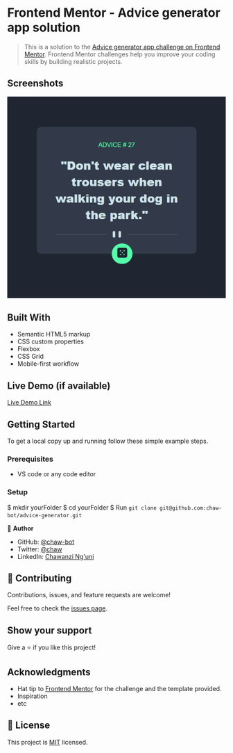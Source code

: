 # Frontend Mentor - Advice generator app solution

> This is a solution to the [Advice generator app challenge on Frontend Mentor](https://www.frontendmentor.io/challenges/advice-generator-app-QdUG-13db). Frontend Mentor challenges help you improve your coding skills by building realistic projects.


## Screenshots
![screenshot](images/Screenshot%202022-04-07%20170857.png)

## Built With
- Semantic HTML5 markup
- CSS custom properties
- Flexbox
- CSS Grid
- Mobile-first workflow

## Live Demo (if available)

[Live Demo Link](https://livedemo.com)


## Getting Started

To get a local copy up and running follow these simple example steps.

### Prerequisites
- VS code or any code editor

### Setup
$ mkdir yourFolder
$ cd yourFolder
$ Run `git clone git@github.com:chaw-bot/advice-generator.git`

👤 **Author**

- GitHub: [@chaw-bot](https://github.com/chaw-bot)
- Twitter: [@chaw](https://twitter.com/chawfronaut)
- LinkedIn: [Chawanzi Ng'uni](https://linkedin.com/in/chawanzi-ng-uni)


## 🤝 Contributing

Contributions, issues, and feature requests are welcome!

Feel free to check the [issues page](https://github.com/chaw-bot/advice-generator/issues).

## Show your support

Give a ⭐️ if you like this project!

## Acknowledgments

- Hat tip to [Frontend Mentor](https://www.frontendmentor.io/solutions) for the challenge and the template provided.
- Inspiration
- etc

## 📝 License

This project is [MIT](./MIT.md) licensed.
